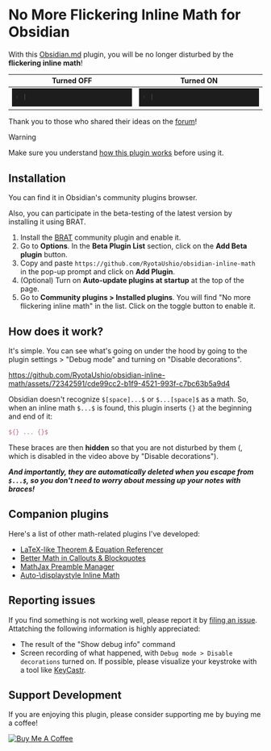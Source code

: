 # No More Flickering Inline Math for Obsidian

With this [Obsidian.md](https://obsidian.md/) plugin, you will be no longer disturbed by the **flickering inline math**!

Turned OFF               | Turned ON
:-----------------------:|:------------------------:
![Turned OFF](fig/off.gif) | ![Turned ON](fig/on.gif)

Thank you to those who shared their ideas on the [forum](https://forum.obsidian.md/t/inline-math-allow-white-spaces-before-closing-dollar-signs/63551)!

> [!WARNING]
> Make sure you understand [how this plugin works](#how-does-it-work) before using it.

## Installation

You can find it in Obsidian's community plugins browser.

Also, you can participate in the beta-testing of the latest version by installing it using BRAT. 

1.  Install the [BRAT](obsidian://show-plugin?id=obsidian42-brat) community plugin and enable it.
2.  Go to **Options**. In the **Beta Plugin List** section, click on the **Add Beta plugin** button.
3.  Copy and paste `https://github.com/RyotaUshio/obsidian-inline-math` in the pop-up prompt and click on **Add Plugin**.
4.  (Optional) Turn on **Auto-update plugins at startup** at the top of the page.
5.  Go to **Community plugins > Installed plugins**. You will find "No more flickering inline math" in the list. Click on the toggle button to enable it.

## How does it work?

It's simple. You can see what's going on under the hood by going to the plugin settings > "Debug mode" and turning on "Disable decorations".

https://github.com/RyotaUshio/obsidian-inline-math/assets/72342591/cde99cc2-b1f9-4521-993f-c7bc63b5a9d4

Obsidian doesn't recognize `$[space]...$` or `$...[space]$` as a math.
So, when an inline math `$...$` is found, this plugin inserts `{}` at the beginning and end of it:

```latex
${} ... {}$
```

These braces are then **hidden** so that you are not disturbed by them (, which is disabled in the video above by "Disable decorations").

***And importantly, they are automatically deleted when you escape from `$...$`, so you don't need to worry about messing up your notes with braces!***

## Companion plugins

Here's a list of other math-related plugins I've developed:

- [LaTeX-like Theorem & Equation Referencer](https://github.com/RyotaUshio/obsidian-latex-theorem-equation-referencer)
- [Better Math in Callouts & Blockquotes](https://github.com/RyotaUshio/obsidian-math-in-callout)
- [MathJax Preamble Manager](https://github.com/RyotaUshio/obsidian-mathjax-preamble-manager)
- [Auto-\\displaystyle Inline Math](https://github.com/RyotaUshio/obsidian-auto-displaystyle-inline-math)

## Reporting issues

If you find something is not working well, please report it by [filing an issue](https://github.com/RyotaUshio/obsidian-inline-math/issues). Attatching the following information is highly appreciated:

- The result of the "Show debug info" command
- Screen recording of what happened, with `Debug mode > Disable decorations` turned on. If possible, please visualize your keystroke with a tool like [KeyCastr](https://github.com/keycastr/keycastr).

## Support Development

If you are enjoying this plugin, please consider supporting me by buying me a coffee!

<a href="https://www.buymeacoffee.com/ryotaushio" target="_blank"><img src="https://cdn.buymeacoffee.com/buttons/v2/default-yellow.png" alt="Buy Me A Coffee" style="height: 60px !important;width: 217px !important;" ></a>
